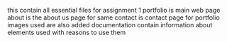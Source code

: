 this contain all essential files for assignment 1
portfolio is main web page 
about is the about us page for same
contact is contact page for portfolio
images used are also added 
documentation contain information about elements used with reasons to use them
